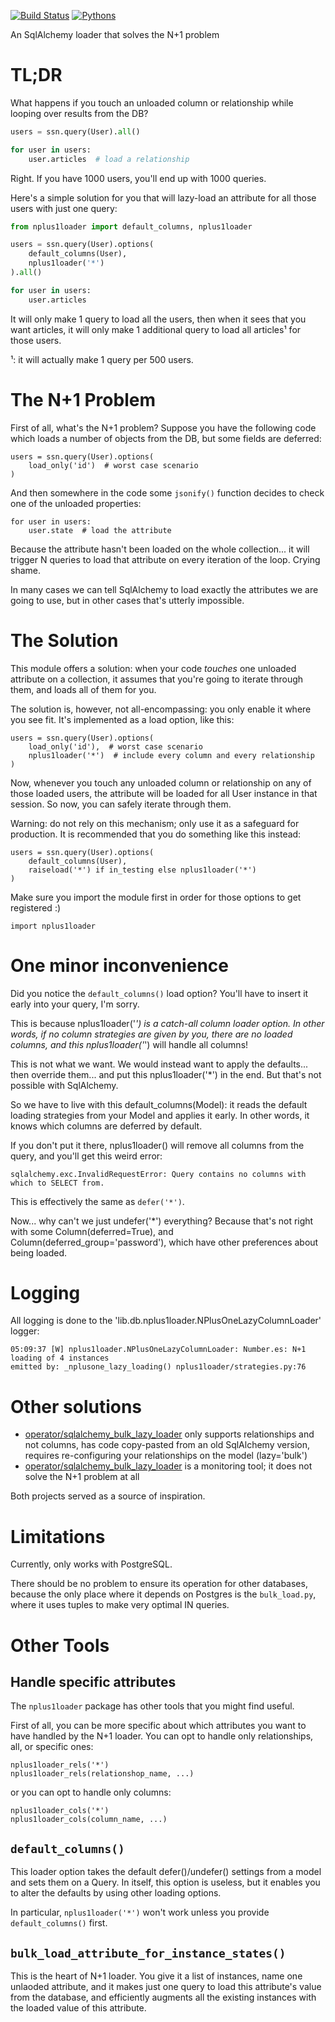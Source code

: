 [![Build Status](https://api.travis-ci.org/kolypto/py-nplusone-loader.png?branch=master)](https://travis-ci.org/kolypto/py-nplusone-loader)
[![Pythons](https://img.shields.io/badge/python-3.6%E2%80%933.8-blue.svg)](.travis.yml)

An SqlAlchemy loader that solves the N+1 problem

TL;DR
=====

What happens if you touch an unloaded column or relationship while looping over results from the DB?

```python
users = ssn.query(User).all()

for user in users:
    user.articles  # load a relationship
```

Right. If you have 1000 users, you'll end up with 1000 queries.

Here's a simple solution for you that will lazy-load an attribute for all those users with just one query:

```python
from nplus1loader import default_columns, nplus1loader

users = ssn.query(User).options(
    default_columns(User),
    nplus1loader('*')
).all()

for user in users:
    user.articles
```

It will only make 1 query to load all the users, then when it sees that you want articles,
it will only make 1 additional query to load all articles¹ for those users.

¹: it will actually make 1 query per 500 users.

The N+1 Problem
===============

First of all, what's the N+1 problem?
Suppose you have the following code which loads a number of objects from the DB,
but some fields are deferred:

    users = ssn.query(User).options(
        load_only('id')  # worst case scenario
    )

And then somewhere in the code some `jsonify()` function decides to check one of
the unloaded properties:

    for user in users:
        user.state  # load the attribute

Because the attribute hasn't been loaded on the whole collection...
it will trigger N queries to load that attribute on every iteration of the loop.
Crying shame.

In many cases we can tell SqlAlchemy to load exactly the attributes we are going
to use, but in other cases that's utterly impossible.

The Solution
============

This module offers a solution: when your code *touches* one unloaded attribute
on a collection, it assumes that you're going to iterate through them, and loads
all of them for you.

The solution is, however, not all-encompassing: you only enable it where you see fit.
It's implemented as a load option, like this:

    users = ssn.query(User).options(
        load_only('id'),  # worst case scenario
        nplus1loader('*')  # include every column and every relationship
    )

Now, whenever you touch any unloaded column or relationship on any of those loaded users,
the attribute will be loaded for all User instance in that session.
So now, you can safely iterate through them.

Warning: do not rely on this mechanism; only use it as a safeguard for production.
It is recommended that you do something like this instead:

    users = ssn.query(User).options(
        default_columns(User),
        raiseload('*') if in_testing else nplus1loader('*')
    )

Make sure you import the module first in order for those options to get registered :)

    import nplus1loader

One minor inconvenience
=======================

Did you notice the `default_columns()` load option?
You'll have to insert it early into your query, I'm sorry.

This is because nplus1loader('*') is a catch-all column loader option.
In other words, if no column strategies are given by you, there are no loaded columns,
and this nplus1loader('*') will handle all columns!

This is not what we want. We would instead want to apply the defaults... then override them...
and put this nplus1loader('*') in the end. But that's not possible with SqlAlchemy.

So we have to live with this default_columns(Model): it reads the default loading strategies
from your Model and applies it early. In other words, it knows which columns are deferred by default.

If you don't put it there, nplus1loader() will remove all columns from the query, and you'll get
this weird error:

    sqlalchemy.exc.InvalidRequestError: Query contains no columns with which to SELECT from.

This is effectively the same as `defer('*')`.

Now... why can't we just undefer('*') everything?
Because that's not right with some Column(deferred=True), and Column(deferred_group='password'),
which have other preferences about being loaded.

Logging
=======

All logging is done to the 'lib.db.nplus1loader.NPlusOneLazyColumnLoader' logger:

    05:09:37 [W] nplus1loader.NPlusOneLazyColumnLoader: Number.es: N+1 loading of 4 instances
    emitted by: _nplusone_lazy_loading() nplus1loader/strategies.py:76

Other solutions
===============

* [operator/sqlalchemy_bulk_lazy_loader](https://github.com/operator/sqlalchemy_bulk_lazy_loader)
  only supports relationships and not columns, has code copy-pasted from an old SqlAlchemy version,
  requires re-configuring your relationships on the model (lazy='bulk')
* [operator/sqlalchemy_bulk_lazy_loader](operator/sqlalchemy_bulk_lazy_loader)
  is a monitoring tool; it does not solve the N+1 problem at all

Both projects served as a source of inspiration.


Limitations
===========

Currently, only works with PostgreSQL.

There should be no problem to ensure its operation for other databases, because the only place where
it depends on Postgres is the `bulk_load.py`, where it uses tuples to make very optimal IN queries.


Other Tools
===========

Handle specific attributes
--------------------------

The `nplus1loader` package has other tools that you might find useful.

First of all, you can be more specific about which attributes you want to have handled by the N+1 loader.
You can opt to handle only relationships, all, or specific ones:

    nplus1loader_rels('*')
    nplus1loader_rels(relationshop_name, ...)

or you can opt to handle only columns:

    nplus1loader_cols('*')
    nplus1loader_cols(column_name, ...)

`default_columns()`
-------------------

This loader option takes the default defer()/undefer() settings from a model and sets them on a Query.
In itself, this option is useless, but it enables you to alter the defaults by using other loading options.

In particular, `nplus1loader('*')` won't work unless you provide `default_columns()` first.

`bulk_load_attribute_for_instance_states()`
-------------------------------------------

This is the heart of N+1 loader. You give it a list of instances, name one unlaoded attribute,
and it makes just one query to load this attribute's value from the database, and efficiently
augments all the existing instances with the loaded value of this attribute.
